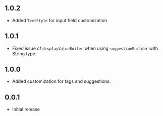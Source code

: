 ## 1.0.2

* Added `TextStyle` for input field customization

## 1.0.1

* Fixed issue of `displayValueBuiler` when using `suggestionBuilder` with String type.

## 1.0.0

* Added customization for tags and suggestions.

## 0.0.1

* Initial release
